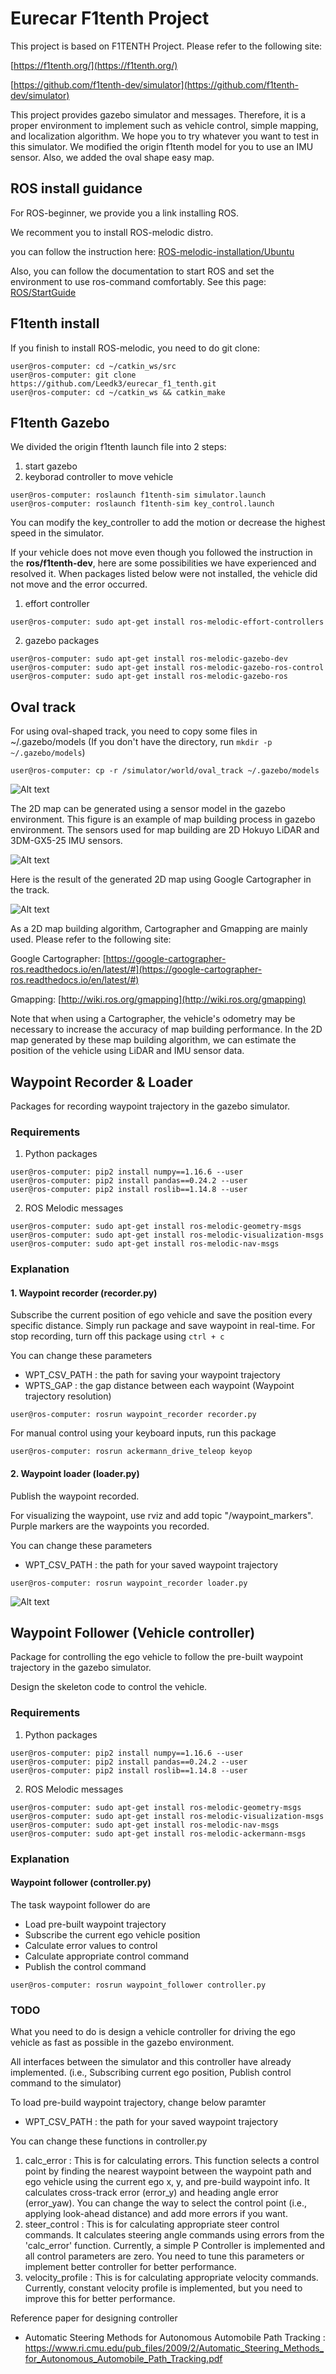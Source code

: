 # Eurecar F1tenth Project
This project is based on F1TENTH Project.
Please refer to the following site:

[https://f1tenth.org/](https://f1tenth.org/)

[https://github.com/f1tenth-dev/simulator](https://github.com/f1tenth-dev/simulator)

This project provides gazebo simulator and messages. 
Therefore, it is a proper environment to implement such as vehicle control, simple mapping, and localization algorithm. We hope you to try whatever you want to test in this simulator. We modified the origin f1tenth model for you to use an IMU sensor. Also, we added the oval shape easy map.

## ROS install guidance
For ROS-beginner, we provide you a link installing ROS.

We recomment you to install ROS-melodic distro.

you can follow the instruction here:
[ROS-melodic-installation/Ubuntu](http://wiki.ros.org/melodic/Installation/Ubuntu)

Also, you can follow the documentation to start ROS and set the environment to use ros-command comfortably.
See this page: [ROS/StartGuide](http://wiki.ros.org/ROS/StartGuide)

## F1tenth install
If you finish to install ROS-melodic, you need to do git clone:
```
user@ros-computer: cd ~/catkin_ws/src
user@ros-computer: git clone https://github.com/Leedk3/eurecar_f1_tenth.git
user@ros-computer: cd ~/catkin_ws && catkin_make
```

## F1tenth Gazebo 
We divided the origin f1tenth launch file into 2 steps: 
1. start gazebo
2. keyborad controller to move vehicle
```
user@ros-computer: roslaunch f1tenth-sim simulator.launch
user@ros-computer: roslaunch f1tenth-sim key_control.launch
```
You can modify the key_controller to add the motion or decrease the highest speed in the simulator.

If your vehicle does not move even though you followed the instruction in the **ros/f1tenth-dev**, here are some possibilities we have experienced and resolved it. When packages listed below were not installed, the vehicle did not move and the error occurred. 

1. effort controller
```
user@ros-computer: sudo apt-get install ros-melodic-effort-controllers
```
2. gazebo packages
```
user@ros-computer: sudo apt-get install ros-melodic-gazebo-dev
user@ros-computer: sudo apt-get install ros-melodic-gazebo-ros-control
user@ros-computer: sudo apt-get install ros-melodic-gazebo-ros
``` 

## Oval track
For using oval-shaped track, you need to copy some files in ~/.gazebo/models (If you don't have the directory, run `mkdir -p ~/.gazebo/models`)
```
user@ros-computer: cp -r /simulator/world/oval_track ~/.gazebo/models
```

![Alt text](/media/gazebo_oval_track.png "Oval Track")


The 2D map can be generated using a sensor model in the gazebo environment. This figure is an example of map building process in gazebo environment. The sensors used for map building are 2D Hokuyo LiDAR and 3DM-GX5-25 IMU sensors.

![Alt text](/media/mapping_in_gazebo.png.png "Mapping")

Here is the result of the generated 2D map using Google Cartographer in the track.

![Alt text](/media/rviz_google_cartographer.png "Cartographer")

As a 2D map building algorithm, Cartographer and Gmapping are mainly used. Please refer to the following site:

Google Cartographer: [https://google-cartographer-ros.readthedocs.io/en/latest/#](https://google-cartographer-ros.readthedocs.io/en/latest/#)

Gmapping: [http://wiki.ros.org/gmapping](http://wiki.ros.org/gmapping)

Note that when using a Cartographer, the vehicle's odometry may be necessary to increase the accuracy of map building performance. In the 2D map generated by these map building algorithm, we can estimate the position of the vehicle using LiDAR and IMU sensor data.

## Waypoint Recorder & Loader
Packages for recording waypoint trajectory in the gazebo simulator.

### Requirements 
1. Python packages
```
user@ros-computer: pip2 install numpy==1.16.6 --user
user@ros-computer: pip2 install pandas==0.24.2 --user
user@ros-computer: pip2 install roslib==1.14.8 --user
```
2. ROS Melodic messages
```
user@ros-computer: sudo apt-get install ros-melodic-geometry-msgs
user@ros-computer: sudo apt-get install ros-melodic-visualization-msgs
user@ros-computer: sudo apt-get install ros-melodic-nav-msgs
```

### Explanation
#### 1. Waypoint recorder (recorder.py)
Subscribe the current position of ego vehicle and save the position every specific distance.
Simply run package and save waypoint in real-time.
For stop recording, turn off this package using `ctrl + c`

You can change these parameters
- WPT_CSV_PATH : the path for saving your waypoint trajectory
- WPTS_GAP     : the gap distance between each waypoint (Waypoint trajectory resolution)

```
user@ros-computer: rosrun waypoint_recorder recorder.py
```

For manual control using your keyboard inputs, run this package

```
user@ros-computer: rosrun ackermann_drive_teleop keyop
```

#### 2. Waypoint loader (loader.py)
Publish the waypoint recorded.

For visualizing the waypoint, use rviz and add topic "/waypoint_markers". Purple markers are the waypoints you recorded.

You can change these parameters
- WPT_CSV_PATH : the path for your saved waypoint trajectory

```
user@ros-computer: rosrun waypoint_recorder loader.py
```

![Alt text](./waypoint_recorder/images/gazebo_rviz_wpt_following.jpg "Visualization of the waypoint trajectory")

## Waypoint Follower (Vehicle controller)
Package for controlling the ego vehicle to follow the pre-built waypoint trajectory in the gazebo simulator.

Design the skeleton code to control the vehicle.

### Requirements 
1. Python packages
```
user@ros-computer: pip2 install numpy==1.16.6 --user
user@ros-computer: pip2 install pandas==0.24.2 --user
user@ros-computer: pip2 install roslib==1.14.8 --user
```
2. ROS Melodic messages
```
user@ros-computer: sudo apt-get install ros-melodic-geometry-msgs
user@ros-computer: sudo apt-get install ros-melodic-visualization-msgs
user@ros-computer: sudo apt-get install ros-melodic-nav-msgs
user@ros-computer: sudo apt-get install ros-melodic-ackermann-msgs
```

### Explanation
#### Waypoint follower (controller.py)
The task waypoint follower do are
- Load pre-built waypoint trajectory
- Subscribe the current ego vehicle position
- Calculate error values to control
- Calculate appropriate control command
- Publish the control command

```
user@ros-computer: rosrun waypoint_follower controller.py
```

### TODO
What you need to do is design a vehicle controller for driving the ego vehicle as fast as possible in the gazebo environment.

All interfaces between the simulator and this controller have already implemented. (i.e., Subscribing current ego position, Publish control command to the simulator)

To load pre-build waypoint trajectory, change below paramter
- WPT_CSV_PATH : the path for your saved waypoint trajectory

You can change these functions in controller.py
1. calc_error : This is for calculating errors. This function selects a control point by finding the nearest waypoint between the waypoint path and ego vehicle using the current ego x, y, and pre-build waypoint info. It calculates cross-track error (error_y) and heading angle error (error_yaw). You can change the way to select the control point (i.e., applying look-ahead distance) and add more errors if you want.
2. steer_control : This is for calculating appropriate steer control commands. It calculates steering angle commands using errors from the 'calc_error' function. Currently, a simple P Controller is implemented and all control parameters are zero. You need to tune this parameters or implement better controller for better performance.
3. velocity_profile : This is for calculating appropriate velocity commands. Currently, constant velocity profile is implemented, but you need to improve this for better performance.

Reference paper for designing controller
- Automatic Steering Methods for Autonomous Automobile Path Tracking : https://www.ri.cmu.edu/pub_files/2009/2/Automatic_Steering_Methods_for_Autonomous_Automobile_Path_Tracking.pdf

